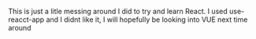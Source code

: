 This is just a litle messing around I did to try and learn React.
I used use-reacct-app and I didnt like it, I will hopefully be looking into VUE next time around
